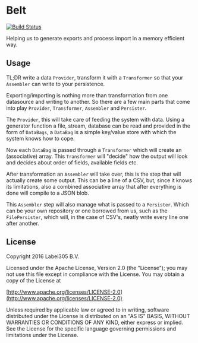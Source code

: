 Belt
====

[![Build Status](https://travis-ci.org/Label305/Belt.svg?branch=master)](https://travis-ci.org/Label305/Belt)

Helping us to generate exports and process import in a memory efficient way.

Usage
-----

TL;DR write a data `Provider`, transform it with a `Transformer` so that
your `Assembler` can write to your persistence.

Exporting/importing is nothing more than transformation from one datasource
and writing to another. So there are a few main parts that come into play
`Provider`, `Transformer`, `Assembler` and `Persister`. 

The `Provider`, this will take care of feeding the system with data. Using
a generator function a file, stream, database can be read and provided in the
form of `DataBags`, a `DataBag` is a simple key/value store with which the
system knows how to cope.

Now each `DataBag` is passed through a `Transformer` which will create
an (associative) array. This `Transformer` will "decide" how the output
will look and decides about order of fields, available fields etc.

After transformation an `Assembler` will take over, this is the step
that will actually create some output. This can be a line of a CSV, but,
since it knows its limitations, also a combined associative array that
after everything is done will compile to a JSON blob.

This `Assembler` step will also manage what is passed to a `Persister`. 
Which can be your own repository or one borrowed from us, such as the
`FilePersister`, which will, in the case of CSV's, neatly write every line
one after another.


License
---------
Copyright 2016 Label305 B.V.

Licensed under the Apache License, Version 2.0 (the "License");
you may not use this file except in compliance with the License.
You may obtain a copy of the License at

[http://www.apache.org/licenses/LICENSE-2.0](http://www.apache.org/licenses/LICENSE-2.0)

Unless required by applicable law or agreed to in writing, software
distributed under the License is distributed on an "AS IS" BASIS,
WITHOUT WARRANTIES OR CONDITIONS OF ANY KIND, either express or implied.
See the License for the specific language governing permissions and
limitations under the License.
